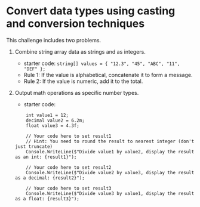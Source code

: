 # Convert data types using casting and conversion techniques

This challenge includes two problems.

1. Combine string array data as strings and as integers.
	* starter code: `string[] values = { "12.3", "45", "ABC", "11", "DEF" };`
	* Rule 1: If the value is alphabetical, concatenate it to form a message.
	* Rule 2: If the value is numeric, add it to the total.
	
2. Output math operations as specific number types.
	* starter code:
	```
		int value1 = 12;
		decimal value2 = 6.2m;
		float value3 = 4.3f;

		// Your code here to set result1
		// Hint: You need to round the result to nearest integer (don't just truncate)
		Console.WriteLine($"Divide value1 by value2, display the result as an int: {result1}");

		// Your code here to set result2
		Console.WriteLine($"Divide value2 by value3, display the result as a decimal: {result2}");

		// Your code here to set result3
		Console.WriteLine($"Divide value3 by value1, display the result as a float: {result3}");
	```

